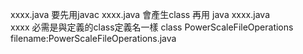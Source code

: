 xxxx.java
要先用javac xxxx.java 會產生class
再用 java xxxx.java  
xxxx 必需是與定義的class定義名一樣  class PowerScaleFileOperations    filename:PowerScaleFileOperations.java
 
